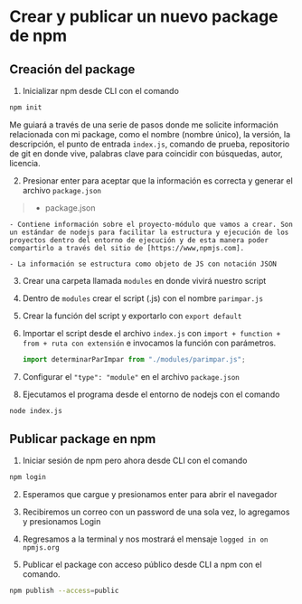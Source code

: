 # Crear y publicar un nuevo package de npm

## Creación del package

1. Inicializar npm desde CLI con el comando

```sh
npm init
```

Me guiará a través de una serie de pasos donde me solicite información relacionada con mi package, como el nombre (nombre único), la versión, la descripción, el punto de entrada `index.js`, comando de prueba, repositorio de git en donde vive, palabras clave para coincidir con búsquedas, autor, licencia.

2. Presionar enter para aceptar que la información es correcta y generar el archivo `package.json`

> - package.json

    - Contiene información sobre el proyecto-módulo que vamos a crear. Son un estándar de nodejs para facilitar la estructura y ejecución de los proyectos dentro del entorno de ejecución y de esta manera poder compartirlo a través del sitio de [https://www,npmjs.com].

    - La información se estructura como objeto de JS con notación JSON

3. Crear una carpeta llamada `modules` en donde vivirá nuestro script

4. Dentro de `modules` crear el script (.js) con el nombre `parimpar.js`

5. Crear la función del script y exportarlo con `export default`

6. Importar el script desde el archivo `index.js` con `import + function + from + ruta con extensión` e invocamos la función con parámetros.

    ```javascript
    import determinarParImpar from "./modules/parimpar.js";
    ```

7. Configurar el `"type": "module"` en el archivo `package.json`

8. Ejecutamos el programa desde el entorno de nodejs con el comando
```sh
node index.js
```

## Publicar package en npm

1. Iniciar sesión de npm pero ahora desde CLI con el comando

```sh
npm login
```

2. Esperamos que cargue y presionamos enter para abrir el navegador

3. Recibiremos un correo con un password de una sola vez, lo agregamos y presionamos Login

4. Regresamos a la terminal y nos mostrará el mensaje `logged in on npmjs.org`

5. Publicar el package con acceso público desde CLI a npm con el comando.

```sh
npm publish --access=public
```

